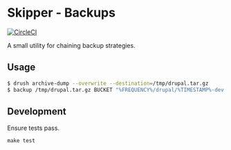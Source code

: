 Skipper - Backups
=================

[![CircleCI](https://circleci.com/gh/previousnext/skipper-backup.svg?style=svg)](https://circleci.com/gh/previousnext/skipper-backup)

A small utility for chaining backup strategies.

## Usage

```bash
$ drush archive-dump --overwrite --destination=/tmp/drupal.tar.gz
$ backup /tmp/drupal.tar.gz BUCKET "%FREQUENCY%/drupal/%TIMESTAMP%-dev.tar.gz"
```

## Development

Ensure tests pass.

```
make test
```
